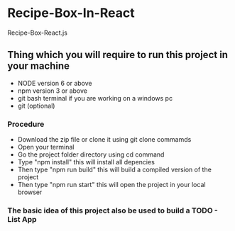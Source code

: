 # Recipe-Box-In-React
Recipe-Box-React.js

## Thing which you will require to run this project in your machine
- NODE  version 6 or above
- npm  version 3 or above
- git bash terminal if you are working on a windows pc
- git (optional)

### Procedure 
- Download the zip file or clone it using git clone commamds
- Open your terminal
- Go the project folder directory using cd command
- Type "npm install" this will install all depencies
- Then type "npm run build" this will build a compiled version of the project
- Then type "npm run start" this will open the project in your local browser

### The basic idea of this project also be used to build a TODO - List App

